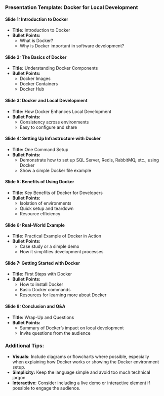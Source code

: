 ### Presentation Template: Docker for Local Development

#### Slide 1: Introduction to Docker
- **Title:** Introduction to Docker
- **Bullet Points:**
    - What is Docker?
    - Why is Docker important in software development?

#### Slide 2: The Basics of Docker
- **Title:** Understanding Docker Components
- **Bullet Points:**
    - Docker Images
    - Docker Containers
    - Docker Hub

#### Slide 3: Docker and Local Development
- **Title:** How Docker Enhances Local Development
- **Bullet Points:**
    - Consistency across environments
    - Easy to configure and share

#### Slide 4: Setting Up Infrastructure with Docker
- **Title:** One Command Setup
- **Bullet Points:**
    - Demonstrate how to set up SQL Server, Redis, RabbitMQ, etc., using Docker
    - Show a simple Docker file example

#### Slide 5: Benefits of Using Docker
- **Title:** Key Benefits of Docker for Developers
- **Bullet Points:**
    - Isolation of environments
    - Quick setup and teardown
    - Resource efficiency

#### Slide 6: Real-World Example
- **Title:** Practical Example of Docker in Action
- **Bullet Points:**
    - Case study or a simple demo
    - How it simplifies development processes

#### Slide 7: Getting Started with Docker
- **Title:** First Steps with Docker
- **Bullet Points:**
    - How to install Docker
    - Basic Docker commands
    - Resources for learning more about Docker

#### Slide 8: Conclusion and Q&A
- **Title:** Wrap-Up and Questions
- **Bullet Points:**
    - Summary of Docker’s impact on local development
    - Invite questions from the audience

### Additional Tips:
- **Visuals:** Include diagrams or flowcharts where possible, especially when explaining how Docker works or showing the Docker environment setup.
- **Simplicity:** Keep the language simple and avoid too much technical jargon.
- **Interactive:** Consider including a live demo or interactive element if possible to engage the audience.
